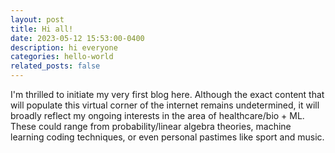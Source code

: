 ```yaml
---
layout: post
title: Hi all!
date: 2023-05-12 15:53:00-0400
description: hi everyone
categories: hello-world
related_posts: false
---
```

I'm thrilled to initiate my very first blog here. Although the exact content that will populate this virtual corner of the internet remains undetermined, it will broadly reflect my ongoing interests in the area of healthcare/bio + ML. These could range from probability/linear algebra theories, machine learning coding techniques, or even personal pastimes like sport and music.
